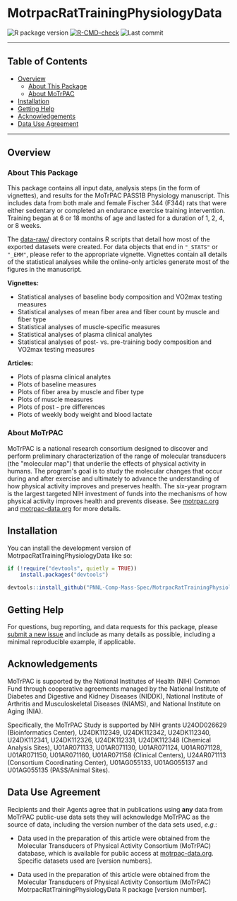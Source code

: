 # MotrpacRatTrainingPhysiologyData

<!-- badges: start -->

![R package version](https://img.shields.io/github/r-package/v/PNNL-Comp-Mass-Spec/MotrpacRatTrainingPhysiologyData?label=R%20package)
[![R-CMD-check](https://github.com/PNNL-Comp-Mass-Spec/MotrpacRatTrainingPhysiologyData/actions/workflows/R-CMD-check.yaml/badge.svg)](https://github.com/PNNL-Comp-Mass-Spec/MotrpacRatTrainingPhysiologyData/actions/workflows/R-CMD-check.yaml)
![Last commit](https://img.shields.io/github/last-commit/PNNL-Comp-Mass-Spec/MotrpacRatTrainingPhysiologyData/master)

<!-- badges: end -->

***

## Table of Contents

* [Overview](#overview)
  * [About This Package](#about-this-package)
  * [About MoTrPAC](#about-motrpac)
* [Installation](#installation)
* [Getting Help](#getting-help)
* [Acknowledgements](#acknowledgements)
* [Data Use Agreement](#data-use-agreement)

***

## Overview

### About This Package

This package contains all input data, analysis steps (in the form of vignettes), and results for the MoTrPAC PASS1B Physiology manuscript. This includes data from both male and female Fischer 344 (F344) rats that were either sedentary or completed an endurance exercise training intervention. Training began at 6 or 18 months of age and lasted for a duration of 1, 2, 4, or 8 weeks.

The [data-raw/](https://github.com/PNNL-Comp-Mass-Spec/MotrpacRatTrainingPhysiologyData/tree/master/data-raw) directory contains R scripts that detail how most of the exported datasets were created. For data objects that end in `"_STATS"` or `"_EMM"`, please refer to the appropriate vignette. Vignettes contain all details of the statistical analyses while the online-only articles generate most of the figures in the manuscript.

**Vignettes:**

* Statistical analyses of baseline body composition and VO2max testing measures
* Statistical analyses of mean fiber area and fiber count by muscle and fiber type
* Statistical analyses of muscle-specific measures 
* Statistical analyses of plasma clinical analytes
* Statistical analyses of post- vs. pre-training body composition and VO2max testing measures

**Articles:**

* Plots of plasma clinical analytes
* Plots of baseline measures
* Plots of fiber area by muscle and fiber type
* Plots of muscle measures
* Plots of post - pre differences
* Plots of weekly body weight and blood lactate


### About MoTrPAC

MoTrPAC is a national research consortium designed to discover and perform preliminary characterization of the range of molecular transducers (the "molecular map") that underlie the effects of physical activity in humans. The program's goal is to study the molecular changes that occur during and after exercise and ultimately to advance the understanding of how physical activity improves and preserves health. The six-year program is the largest targeted NIH investment of funds into the mechanisms of how physical activity improves health and prevents disease. See [motrpac.org](https://www.motrpac.org/) and [motrpac-data.org](https://motrpac-data.org/) for more details.

## Installation

You can install the development version of MotrpacRatTrainingPhysiologyData like so:

``` r
if (!require("devtools", quietly = TRUE))
    install.packages("devtools")

devtools::install_github("PNNL-Comp-Mass-Spec/MotrpacRatTrainingPhysiologyData")
```

## Getting Help

For questions, bug reporting, and data requests for this package, please [submit a new issue](https://github.com/PNNL-Comp-Mass-Spec/MotrpacRatTrainingPhysiologyData/issues) and include as many details as possible, including a minimal reproducible example, if applicable.

## Acknowledgements

MoTrPAC is supported by the National Institutes of Health (NIH) Common Fund through cooperative agreements managed by the National Institute of Diabetes and Digestive and Kidney Diseases (NIDDK), National Institute of Arthritis and Musculoskeletal Diseases (NIAMS), and National Institute on Aging (NIA).

Specifically, the MoTrPAC Study is supported by NIH grants U24OD026629 (Bioinformatics Center), U24DK112349, U24DK112342, U24DK112340, U24DK112341, U24DK112326, U24DK112331, U24DK112348 (Chemical Analysis Sites), U01AR071133, U01AR071130, U01AR071124, U01AR071128, U01AR071150, U01AR071160, U01AR071158 (Clinical Centers), U24AR071113 (Consortium Coordinating Center), U01AG055133, U01AG055137 and U01AG055135 (PASS/Animal Sites).

## Data Use Agreement

Recipients and their Agents agree that in publications using **any** data from MoTrPAC public-use data sets they will acknowledge MoTrPAC as the source of data, including the version number of the data sets used, *e.g.*:

-   Data used in the preparation of this article were obtained from the Molecular Transducers of Physical Activity Consortium (MoTrPAC) database, which is available for public access at [motrpac-data.org](motrpac-data.org). Specific datasets used are [version numbers].

-   Data used in the preparation of this article were obtained from the Molecular Transducers of Physical Activity Consortium (MoTrPAC) MotrpacRatTrainingPhysiologyData R package [version number].
